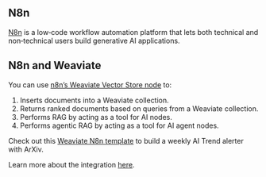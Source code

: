 ## N8n

[N8n](https://n8n.io/) is a low‑code workflow automation platform that lets both technical and non‑technical users build generative AI applications.

## N8n and Weaviate
You can use [n8n’s Weaviate Vector Store node](https://docs.n8n.io/integrations/builtin/cluster-nodes/root-nodes/n8n-nodes-langchain.vectorstoreweaviate/) to:

1. Inserts documents into a Weaviate collection.
2. Returns ranked documents based on queries from a Weaviate collection.
3. Performs RAG by acting as a tool for AI nodes.
4. Performs agentic RAG by acting as a tool for AI agent nodes.

Check out this [Weaviate N8n template](https://n8n.io/workflows/5817-build-a-weekly-ai-trend-alerter-with-arxiv-and-weaviate/) to build a weekly AI Trend alerter with ArXiv.

Learn more about the integration [here](https://docs.weaviate.io/integrations/llm-agent-frameworks/n8n).